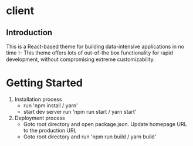# client

## Introduction
This is a React-based theme for building data-intensive applications in no time ✨
This theme offers lots of out-of-the box functionality for rapid development, without compromising extreme customizability.
<br/>


# Getting Started

1. Installation process
   - run 'npm install / yarn'
   - start dev server run 'npm run start / yarn start'
2. Deployment process
   - Goto root directory and open package.json. Update homepage URL to the production URL
   - Goto root directory and run 'npm run build / yarn build'





